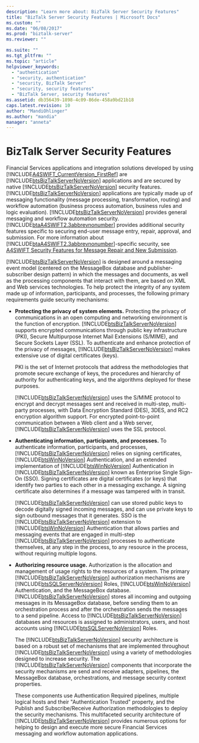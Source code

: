 ```yaml
---
description: "Learn more about: BizTalk Server Security Features"
title: "BizTalk Server Security Features | Microsoft Docs"
ms.custom: ""
ms.date: "06/08/2017"
ms.prod: "biztalk-server"
ms.reviewer: ""

ms.suite: ""
ms.tgt_pltfrm: ""
ms.topic: "article"
helpviewer_keywords: 
  - "authentication"
  - "security, authentication"
  - "security, BizTalk Server"
  - "security, security features"
  - "BizTalk Server, security features"
ms.assetid: db356439-1898-4c09-86de-458a9bd21b18
caps.latest.revision: 10
author: "MandiOhlinger"
ms.author: "mandia"
manager: "anneta"
---
```

# BizTalk Server Security Features
Financial Services applications and integration solutions developed by using [!INCLUDE[A4SWIFT_CurrentVersion_FirstRef](../../includes/a4swift-currentversion-firstref-md.md)] are [!INCLUDE[btsBizTalkServerNoVersion](../../includes/btsbiztalkservernoversion-md.md)] applications and are secured by native [!INCLUDE[btsBizTalkServerNoVersion](../../includes/btsbiztalkservernoversion-md.md)] security features. [!INCLUDE[btsBizTalkServerNoVersion](../../includes/btsbiztalkservernoversion-md.md)] applications are typically made up of messaging functionality (message processing, transformation, routing) and workflow automation (business process automation, business rules and logic evaluation). [!INCLUDE[btsBizTalkServerNoVersion](../../includes/btsbiztalkservernoversion-md.md)] provides general messaging and workflow automation security. [!INCLUDE[btaA4SWIFT2.3abbrevnonumber](../../includes/btaa4swift2-3abbrevnonumber-md.md)] provides additional security features specific to securing end-user message entry, repair, approval, and submission. For more information about [!INCLUDE[btaA4SWIFT2.3abbrevnonumber](../../includes/btaa4swift2-3abbrevnonumber-md.md)]-specific security, see [A4SWIFT Security Features for Message Repair and New Submission](../../adapters-and-accelerators/accelerator-swift/a4swift-security-features-for-message-repair-and-new-submission.md).  
  
 [!INCLUDE[btsBizTalkServerNoVersion](../../includes/btsbiztalkservernoversion-md.md)] is designed around a messaging event model (centered on the MessageBox database and publisher-subscriber design pattern) in which the messages and documents, as well as the processing components that interact with them, are based on XML and Web services technologies. To help protect the integrity of any system made up of information, participants, and processes, the following primary requirements guide security mechanisms:  
  
- **Protecting the privacy of system elements.** Protecting the privacy of communications in an open computing and networking environment is the function of encryption. [!INCLUDE[btsBizTalkServerNoVersion](../../includes/btsbiztalkservernoversion-md.md)] supports encrypted communications through public key infrastructure (PKI), Secure Multipurpose Internet Mail Extensions (S/MIME), and Secure Sockets Layer (SSL). To authenticate and enhance protection of the privacy of messages, [!INCLUDE[btsBizTalkServerNoVersion](../../includes/btsbiztalkservernoversion-md.md)] makes extensive use of digital certificates (keys).  
  
   PKI is the set of Internet protocols that address the methodologies that promote secure exchange of keys, the procedures and hierarchy of authority for authenticating keys, and the algorithms deployed for these purposes.  
  
   [!INCLUDE[btsBizTalkServerNoVersion](../../includes/btsbiztalkservernoversion-md.md)] uses the S/MIME protocol to encrypt and decrypt messages sent and received in multi-step, multi-party processes, with Data Encryption Standard (DES), 3DES, and RC2 encryption algorithm support. For encrypted point-to-point communication between a Web client and a Web server, [!INCLUDE[btsBizTalkServerNoVersion](../../includes/btsbiztalkservernoversion-md.md)] uses the SSL protocol.  
  
- **Authenticating information, participants, and processes.** To authenticate information, participants, and processes, [!INCLUDE[btsBizTalkServerNoVersion](../../includes/btsbiztalkservernoversion-md.md)] relies on signing certificates, [!INCLUDE[btsWinNoVersion](../../includes/btswinnoversion-md.md)] Authentication, and an extended implementation of [!INCLUDE[btsWinNoVersion](../../includes/btswinnoversion-md.md)] Authentication in [!INCLUDE[btsBizTalkServerNoVersion](../../includes/btsbiztalkservernoversion-md.md)] known as Enterprise Single Sign-On (SSO). Signing certificates are digital certificates (or keys) that identify two parties to each other in a messaging exchange. A signing certificate also determines if a message was tampered with in transit.  
  
   [!INCLUDE[btsBizTalkServerNoVersion](../../includes/btsbiztalkservernoversion-md.md)] can use stored public keys to decode digitally signed incoming messages, and can use private keys to sign outbound messages that it generates. SSO is the [!INCLUDE[btsBizTalkServerNoVersion](../../includes/btsbiztalkservernoversion-md.md)] extension to [!INCLUDE[btsWinNoVersion](../../includes/btswinnoversion-md.md)] Authentication that allows parties and messaging events that are engaged in multi-step [!INCLUDE[btsBizTalkServerNoVersion](../../includes/btsbiztalkservernoversion-md.md)] processes to authenticate themselves, at any step in the process, to any resource in the process, without requiring multiple logons.  
  
- **Authorizing resource usage.** Authorization is the allocation and management of usage rights to the resources of a system. The primary [!INCLUDE[btsBizTalkServerNoVersion](../../includes/btsbiztalkservernoversion-md.md)] authorization mechanisms are [!INCLUDE[btsSQLServerNoVersion](../../includes/btssqlservernoversion-md.md)] Roles, [!INCLUDE[btsWinNoVersion](../../includes/btswinnoversion-md.md)] Authentication, and the MessageBox database. [!INCLUDE[btsBizTalkServerNoVersion](../../includes/btsbiztalkservernoversion-md.md)] stores all incoming and outgoing messages in its MessageBox database, before sending them to an orchestration process and after the orchestration sends the messages to a send pipeline. Access to [!INCLUDE[btsBizTalkServerNoVersion](../../includes/btsbiztalkservernoversion-md.md)] databases and resources is assigned to administrators, users, and host accounts using [!INCLUDE[btsSQLServerNoVersion](../../includes/btssqlservernoversion-md.md)] Roles.  
  
  The [!INCLUDE[btsBizTalkServerNoVersion](../../includes/btsbiztalkservernoversion-md.md)] security architecture is based on a robust set of mechanisms that are implemented throughout [!INCLUDE[btsBizTalkServerNoVersion](../../includes/btsbiztalkservernoversion-md.md)] using a variety of methodologies designed to increase security. The [!INCLUDE[btsBizTalkServerNoVersion](../../includes/btsbiztalkservernoversion-md.md)] components that incorporate the security mechanisms are send and receive adapters, pipelines, the MessageBox database, orchestrations, and message security context properties.  
  
  These components use Authentication Required pipelines, multiple logical hosts and their "Authentication Trusted" property, and the Publish and Subscribe/Receive Authorization methodologies to deploy the security mechanisms. This multifaceted security architecture of [!INCLUDE[btsBizTalkServerNoVersion](../../includes/btsbiztalkservernoversion-md.md)] provides numerous options for helping to design and execute more secure Financial Services messaging and workflow automation applications.
